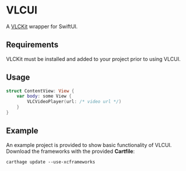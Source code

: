 # VLCUI

A [VLCKit](https://code.videolan.org/videolan/VLCKit) wrapper for SwiftUI.

## Requirements

VLCKit must be installed and added to your project prior to using VLCUI.

## Usage

```swift
struct ContentView: View {
	var body: some View {
		VLCVideoPlayer(url: /* video url */)
	}
}
```

## Example

An example project is provided to show basic functionality of VLCUI. Download the frameworks with the provided **Cartfile**:

```shell
carthage update --use-xcframeworks
```